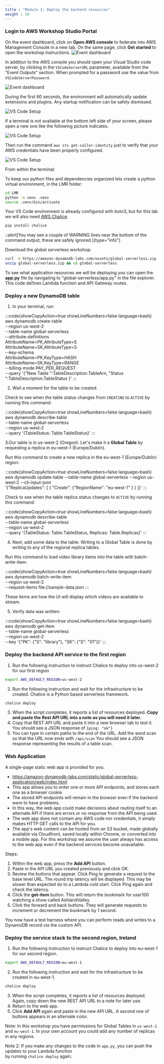 ```yaml
---
title : "Module 1: Deploy the backend resources"
weight : 20
---
```


### Login to AWS Workshop Studio Portal

On the event dashboard, click on **Open AWS console** to federate into AWS Management Console in a new tab. On the same page, click **Get started** to open the workshop instructions.
![Event dashboard](/static/images/common/workshop-studio-01.png)

In addition to the AWS console you should open your Visual Studio code server, by clicking in the `VSCodeServerURL` parameter, available from the "Event Outputs" section. When prompted for a password use the value from `VSCodeServerPassword`. 

![Event dashboard](/static/images/common/workshop-studio-02.png)

During the first 60 seconds, the environment will automatically update extensions and plugins. Any startup notification can be safely dismissed. 
 
![VS Code Setup](/static/images/common/common-vs-code-01.png)

If a terminal is not available at the bottom left side of your screen, please open a new one like the following picture indicates.

![VS Code Setup](/static/images/common/common-vs-code-02.png)

Then run the command `aws sts get-caller-identity` just to verify that your AWS credentials have been properly configured.

![VS Code Setup](/static/images/common/common-vs-code-03.png)


From within the terminal:

To keep our python files and dependencies organized lets create a python virtual environment, in the LMR folder:

```bash
cd LMR
python -m venv .venv
source .venv/bin/activate
```

Your VS Code environment is already configured with boto3, but for this lab we will also need [AWS Chalice](https://github.com/aws/chalice). 

```bash
pip install chalice 
```

::alert[You may see a couple of WARNING lines near the bottom of the command output, these are safely ignored.]{type="info"}

Download the global serverless workshop:

```bash 
curl -O https://amazon-dynamodb-labs.com/assets/global-serverless.zip
unzip global-serverless.zip && cd global-serverless
```

To see what application resources we will be deploying you can open the **app.py** file by navigating to "global-serverless/app.py" in the file explorer. This code defines Lambda function and API Gateway routes.

### Deploy a new DynamoDB table
1. In your terminal, run:

:::code{showCopyAction=true showLineNumbers=false language=bash}
aws dynamodb create-table \
  --region us-west-2 \
  --table-name global-serverless \
  --attribute-definitions \
    AttributeName=PK,AttributeType=S \
    AttributeName=SK,AttributeType=S \
  --key-schema \
    AttributeName=PK,KeyType=HASH \
    AttributeName=SK,KeyType=RANGE \
  --billing-mode PAY_PER_REQUEST \
  --query '{"New Table ":TableDescription.TableArn, 
            "Status    ":TableDescription.TableStatus }'
:::

2. Wait a moment for the table to be created. 

Check to see when the table status changes from `CREATING` to `ACTIVE` by 
running this command:

:::code{showCopyAction=true showLineNumbers=false language=bash}
aws dynamodb describe-table \
  --table-name global-serverless \
  --region us-west-2 \
  --query '{TableStatus: Table.TableStatus}'
:::

3.Our table is in us-west-2 (Oregon). 
Let's make it a **Global Table** by requesting a replica in eu-west-1 (Europe/Dublin).

Run this command to create a new replica in the eu-west-1 (Europe/Dublin) 
region:

:::code{showCopyAction=true showLineNumbers=false language=bash}
aws dynamodb update-table --table-name global-serverless --region us-west-2 --cli-input-json  \
'{"ReplicaUpdates": [
    {
        "Create": {"RegionName": "eu-west-1" }
        }
    ]}'
:::

Check to see when the table replica status changes to `ACTIVE` by 
running this command:

:::code{showCopyAction=true showLineNumbers=false language=bash}
aws dynamodb describe-table \
  --table-name global-serverless \
  --region us-west-2 \
  --query '{TableStatus: Table.TableStatus,
               Replicas: Table.Replicas}'
:::

4. Next, add some data to the table:
Writing to a Global Table is done by writing to any of the regional replica tables.

Run this command to load video library items into the table with 
batch-write-item:

:::code{showCopyAction=true showLineNumbers=false language=bash}
aws dynamodb batch-write-item \
  --region us-west-2 \
  --request-items file://sample-data.json
:::

These items are how the UI will display which videos are available to stream.


5. Verify data was written:

:::code{showCopyAction=true showLineNumbers=false language=bash}
aws dynamodb get-item \
  --table-name global-serverless \
  --region us-west-2 \
  --key '{"PK": {"S": "library"}, "SK": {"S": "01"}}'
:::

### Deploy the backend API service to the first region

1. Run the following instruction to instruct Chalice to deploy into us-west-2 for our first region
```bash 
export AWS_DEFAULT_REGION=us-west-2
``` 

2. Run the following instruction and wait for the infrastructure to be created. Chalice is a Python based serverless framework.
```bash
chalice deploy
```

3. When the script completes, it reports a list of resources deployed. **Copy and paste the Rest API URL into a note as you will need it later.**
4. Copy that REST API URL and paste it into a new browser tab to test it. You should see a JSON response of `{ping: "ok"}`
5. You can type in certain paths to the end of the URL. Add the word scan so that the URL now ends with ```/api/scan```
 You should see a JSON response representing the results of a table scan.

### Web Application
A single-page static web app is provided for you. 
 * https://amazon-dynamodb-labs.com/static/global-serverless-application/web/index.html
 * This app allows you to enter one or more API endpoints, and stores each one as a browser cookie.  
 * The stored API endpoints will remain in the browser even if the backend were to have problems.  
 * In this way, the web app could make decisions about routing itself to an alternate API if there are errors or no response from the API being used.  
 * The web app does not contain any AWS code nor credentials, it simply makes HTTP GET calls to the API for you.
* The app's web content can be hosted from an S3 bucket, made globally available via Cloudfront, saved locally within Chrome, or converted into a mobile app. For this workshop we assume the user always has access to the web app even if the backend services become unavailable.

Steps:
1. Within the web app, press the **Add API** button.  
2. Paste in the API URL you created previously and click OK.
3. Review the buttons that appear. Click Ping to generate a request to the base level URL. 
The round trip latency will be displayed.  This may be slower than expected do to a Lambda cold start. 
Click Ping again and check the latency.
4. Click the **get-item** button. This will return the bookmark for user100 watching a show called AshlandValley.
5. Click the forward and back buttons. They will generate requests to increment or decrement the bookmark by 1 second.

You now have a test harness where you can perform reads and writes to a DynamoDB record via the custom API.

### Deploy the service stack to the second region, Ireland
1. Run the following instruction to instruct Chalice to deploy into eu-west-1 for our second region.
```bash 
export AWS_DEFAULT_REGION=eu-west-1
``` 

2. Run the following instruction and wait for the infrastructure to be created in eu-west-1.
```bash
chalice deploy
```
3. When the script completes, it reports a list of resources deployed. Again, copy down the new REST API URL to a note for later use.
4. Return to the web app.
5. Click **Add API** again and paste in the new API URL. A second row of buttons appears in an alternate color.

Note: In this workshop you have permissions for Global Tables in `us-west-2` and `eu-west-1`.
In your own account you could add any number of replicas in any regions.

Note 2: If you make any changes to the code in ```app.py```, you can push the updates to your Lambda function  
by running ```chalice deploy``` again.
